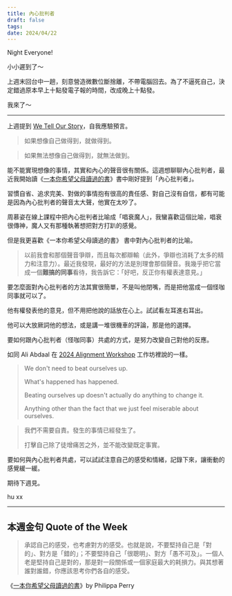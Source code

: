 ```yaml
---
title: 內心批判者
draft: false
tags: 
date: 2024/04/22
---
```

Night Everyone!

小小遲到了～

上週末回台中一趟，刻意營造微數位斷捨離，不帶電腦回去。為了不逼死自己，決定錯過原本早上十點發電子報的時間，改成晚上十點發。

我來了～

---

上週提到 [We Tell Our Story](https://chinghannhu.ghost.io/we-tell-our-story/)，自我應驗預言。

> 如果想像自己做得到，就做得到。

> 如果無法想像自己做得到，就無法做到。

能不能實現想像的事情，其實和內心的聲音很有關係。這週想聊聊內心批判者，最近我開始讀《[一本你希望父母讀過的書](https://r10.to/hkYQ88?ref=chinghannhu.ghost.io)》書中剛好提到「內心批判者」。

習慣自省、追求完美、對做的事情抱有很高的責任感、對自己沒有自信，都有可能是因為內心批判者的聲音太大聲，他實在太吵了。

周慕姿在線上課程中把內心批判者比喻成「唱衰魔人」，我蠻喜歡這個比喻，唱衰很傳神，魔人又有那種執著想把對方打趴的感覺。

但是我更喜歡《一本你希望父母讀過的書》 書中對內心批判者的比喻。

> 以前我會和那個聲音爭辯，而且每次都辯輸（此外，爭辯也消耗了太多的精力和注意力）。最近我發現，最好的方法是別理會那個聲音。我幾乎把它當成一個**難搞的同事**看待，我告訴它：「好吧，反正你有權表達意見。」

要怎麼面對內心批判者的方法其實很簡單，不是叫他閉嘴，而是把他當成一個怪咖同事就可以了。

他有權發表他的意見，但不用把他說的話放在心上。試試看左耳進右耳出。

他可以大放厥詞他的想法，或是講一堆很機車的評論，那是他的選擇。

要如何跟內心批判者（怪咖同事）共處的方式，是努力改變自己對他的反應。

如同 Ali Abdaal 在 [2024 Alignment Workshop](https://www.productivitylab.com/alignment-workshop?ref=chinghannhu.ghost.io) 工作坊裡說的一樣。

> We don't need to beat ourselves up.  
>   
> What's happened has happened.  
>   
> Beating ourselves up doesn't actually do anything to change it.  
>   
> Anything other than the fact that we just feel miserable about ourselves.

> 我們不需要自責。發生的事情已經發生了。  
>   
> 打擊自己除了徒增痛苦之外，並不能改變既定事實。

要如何與內心批判者共處，可以試試注意自己的感受和情緒，記錄下來，讓衝動的感覺緩一緩。

期待下週見。

hu xx

---

## 本週金句 Quote of the Week

> 承認自己的感受，也考慮對方的感受。也就是說，不要堅持自己是「對的」、對方是「錯的」；不要堅持自己「很聰明」、對方「愚不可及」。一個人老是堅持自己是對的，那是對一段關係或一個家庭最大的耗損力。與其想著誰對誰錯，你應該思考你們各自的感受。

《[一本你希望父母讀過的書](https://r10.to/hkYQ88?ref=chinghannhu.ghost.io)》by Philippa Perry